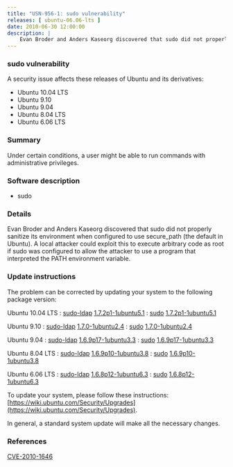 ```yaml
---
title: "USN-956-1: sudo vulnerability"
releases: [ ubuntu-06.06-lts ]
date: 2010-06-30 12:00:00
description: |
    Evan Broder and Anders Kaseorg discovered that sudo did not properly sanitize its environment when configured to use secure_path (the default in Ubuntu). A local attacker could exploit this to execute arbitrary code as root if sudo was configured to allow the attacker to use a program that interpreted the PATH environment variable. 
--- 
```

 
### sudo vulnerability

A security issue affects these releases of Ubuntu and its derivatives:

* Ubuntu 10.04 LTS
* Ubuntu 9.10
* Ubuntu 9.04
* Ubuntu 8.04 LTS
* Ubuntu 6.06 LTS

### Summary

Under certain conditions, a user might be able to run commands with administrative privileges.

### Software description

* sudo 

### Details

Evan Broder and Anders Kaseorg discovered that sudo did not properly sanitize its environment when configured to use secure_path (the default in Ubuntu). A local attacker could exploit this to execute arbitrary code as root if sudo was configured to allow the attacker to use a program that interpreted the PATH environment variable. 

### Update instructions

The problem can be corrected by updating your system to the following package version:

Ubuntu 10.04 LTS
 : [sudo-ldap](https://launchpad.net/ubuntu/+source/sudo) <span> [1.7.2p1-1ubuntu5.1](https://launchpad.net/ubuntu/+source/sudo/1.7.2p1-1ubuntu5.1) </span> 
 : [sudo](https://launchpad.net/ubuntu/+source/sudo) <span> [1.7.2p1-1ubuntu5.1](https://launchpad.net/ubuntu/+source/sudo/1.7.2p1-1ubuntu5.1) </span> 

Ubuntu 9.10
 : [sudo-ldap](https://launchpad.net/ubuntu/+source/sudo) <span> [1.7.0-1ubuntu2.4](https://launchpad.net/ubuntu/+source/sudo/1.7.0-1ubuntu2.4) </span> 
 : [sudo](https://launchpad.net/ubuntu/+source/sudo) <span> [1.7.0-1ubuntu2.4](https://launchpad.net/ubuntu/+source/sudo/1.7.0-1ubuntu2.4) </span> 

Ubuntu 9.04
 : [sudo-ldap](https://launchpad.net/ubuntu/+source/sudo) <span> [1.6.9p17-1ubuntu3.3](https://launchpad.net/ubuntu/+source/sudo/1.6.9p17-1ubuntu3.3) </span> 
 : [sudo](https://launchpad.net/ubuntu/+source/sudo) <span> [1.6.9p17-1ubuntu3.3](https://launchpad.net/ubuntu/+source/sudo/1.6.9p17-1ubuntu3.3) </span> 

Ubuntu 8.04 LTS
 : [sudo-ldap](https://launchpad.net/ubuntu/+source/sudo) <span> [1.6.9p10-1ubuntu3.8](https://launchpad.net/ubuntu/+source/sudo/1.6.9p10-1ubuntu3.8) </span> 
 : [sudo](https://launchpad.net/ubuntu/+source/sudo) <span> [1.6.9p10-1ubuntu3.8](https://launchpad.net/ubuntu/+source/sudo/1.6.9p10-1ubuntu3.8) </span> 

Ubuntu 6.06 LTS
 : [sudo-ldap](https://launchpad.net/ubuntu/+source/sudo) <span> [1.6.8p12-1ubuntu6.3](https://launchpad.net/ubuntu/+source/sudo/1.6.8p12-1ubuntu6.3) </span> 
 : [sudo](https://launchpad.net/ubuntu/+source/sudo) <span> [1.6.8p12-1ubuntu6.3](https://launchpad.net/ubuntu/+source/sudo/1.6.8p12-1ubuntu6.3) </span> 

To update your system, please follow these instructions: [https://wiki.ubuntu.com/Security/Upgrades](https://wiki.ubuntu.com/Security/Upgrades).

In general, a standard system update will make all the necessary changes. 

### References

 [CVE-2010-1646](http://people.ubuntu.com/~ubuntu-security/cve/CVE-2010-1646)
 
